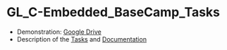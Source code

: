 # GL_C-Embedded_BaseCamp_Tasks
* Demonstration: [Google Drive](https://drive.google.com/drive/folders/19HcXnrygvDC4zoVPnNF-hyta-F73JVGG?usp=sharing)
* Description of the [Tasks](https://docs.google.com/document/d/1-Kl8KhbAxvDBAobixiqNNd-idSW88mu0/edit) and [Documentation](https://drive.google.com/drive/folders/1SpAixbSvpvqeSxTfkd4dBbsDNLSF5h0e)


